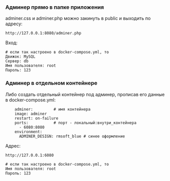 ### Админер прямо в папке приложения

adminer.css и adminer.php можно закинуть в public и выходить по адресу:  

    http://127.0.0.1:8080/adminer.php

Вход:

    # если так настроено в docker-compose.yml, то
    Движок: MySQL
    Сервер: db
    Имя пользователя: root
    Пароль: 123

### Админер в отдельном контейнере

Либо создать отдельный контейнер под админер, прописав его данные в docker-compose.yml:
```
    adminer:         # имя контейнера
    image: adminer
    restart: on-failure
    ports:           # порт - локальный:внутри_контейнера
      - 6080:8080
    environment:
      ADMINER_DESIGN: rmsoft_blue # синее оформление

```

Адрес:

    http://127.0.0.1:6080

    # если так настроено в docker-compose.yml, то
    Имя пользователя: root
    Пароль: 123